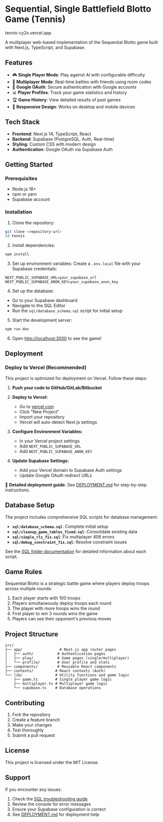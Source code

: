 # Sequential, Single Battlefield Blotto Game (Tennis)

tennis-cy2x.vercel.app

A multiplayer web-based implementation of the Sequential Blotto game built with Next.js, TypeScript, and Supabase.

## Features

- 🎮 **Single Player Mode**: Play against AI with configurable difficulty
- 👥 **Multiplayer Mode**: Real-time battles with friends using room codes
- 🔐 **Google OAuth**: Secure authentication with Google accounts
- 📊 **Player Profiles**: Track your game statistics and history
- 🏆 **Game History**: View detailed results of past games
- 📱 **Responsive Design**: Works on desktop and mobile devices

## Tech Stack

- **Frontend**: Next.js 14, TypeScript, React
- **Backend**: Supabase (PostgreSQL, Auth, Real-time)
- **Styling**: Custom CSS with modern design
- **Authentication**: Google OAuth via Supabase Auth

## Getting Started

### Prerequisites

- Node.js 18+ 
- npm or yarn
- Supabase account

### Installation

1. Clone the repository:
```bash
git clone <repository-url>
cd tennis
```

2. Install dependencies:
```bash
npm install
```

3. Set up environment variables:
Create a `.env.local` file with your Supabase credentials:
```env
NEXT_PUBLIC_SUPABASE_URL=your_supabase_url
NEXT_PUBLIC_SUPABASE_ANON_KEY=your_supabase_anon_key
```

4. Set up the database:
- Go to your Supabase dashboard
- Navigate to the SQL Editor
- Run the `sql/database_schema.sql` script for initial setup

5. Start the development server:
```bash
npm run dev
```

6. Open [http://localhost:3000](http://localhost:3000) to see the game!

## Deployment

### Deploy to Vercel (Recommended)

This project is optimized for deployment on Vercel. Follow these steps:

1. **Push your code to GitHub/GitLab/Bitbucket**

2. **Deploy to Vercel:**
   - Go to [vercel.com](https://vercel.com)
   - Click "New Project"
   - Import your repository
   - Vercel will auto-detect Next.js settings

3. **Configure Environment Variables:**
   - In your Vercel project settings
   - Add `NEXT_PUBLIC_SUPABASE_URL`
   - Add `NEXT_PUBLIC_SUPABASE_ANON_KEY`

4. **Update Supabase Settings:**
   - Add your Vercel domain to Supabase Auth settings
   - Update Google OAuth redirect URLs

📖 **Detailed deployment guide**: See [DEPLOYMENT.md](DEPLOYMENT.md) for step-by-step instructions.

## Database Setup

The project includes comprehensive SQL scripts for database management:

- **`sql/database_schema.sql`**: Complete initial setup
- **`sql/cleanup_game_tables_fixed.sql`**: Consolidate existing data
- **`sql/simple_rls_fix.sql`**: Fix multiplayer 406 errors
- **`sql/debug_constraint_fix.sql`**: Resolve constraint issues

See the [SQL folder documentation](sql/README.md) for detailed information about each script.

## Game Rules

Sequential Blotto is a strategic battle game where players deploy troops across multiple rounds:

1. Each player starts with 100 troops
2. Players simultaneously deploy troops each round
3. The player with more troops wins the round
4. First player to win 3 rounds wins the game
5. Players can see their opponent's previous moves

## Project Structure

```
src/
├── app/                 # Next.js app router pages
│   ├── auth/           # Authentication pages
│   ├── play/           # Game pages (single/multiplayer)
│   └── profile/        # User profile and stats
├── components/         # Reusable React components
├── contexts/          # React contexts (Auth)
└── lib/               # Utility functions and game logic
    ├── game.ts        # Single player game logic
    ├── multiplayer.ts # Multiplayer game logic
    └── supabase.ts    # Database operations
```

## Contributing

1. Fork the repository
2. Create a feature branch
3. Make your changes
4. Test thoroughly
5. Submit a pull request

## License

This project is licensed under the MIT License.

## Support

If you encounter any issues:
1. Check the [SQL troubleshooting guide](sql/README.md)
2. Review the console for error messages
3. Ensure your Supabase configuration is correct
4. See [DEPLOYMENT.md](DEPLOYMENT.md) for deployment help
